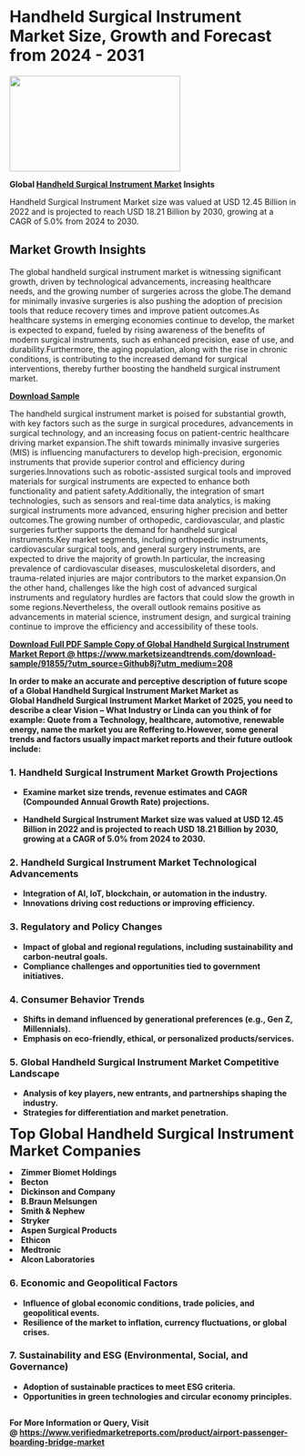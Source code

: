 <H1>Handheld Surgical Instrument Market Size, Growth and Forecast from 2024 - 2031</H1><img class="aligncenter size-medium wp-image-584254" src="https://thirdeyenews.in/wp-content/uploads/2024/09/Global-Market-Research-300x168.jpeg" alt="" width="300" height="168" /><p><strong>Global&nbsp;<a href="https://www.marketsizeandtrends.com/download-sample/91855/?utm_source=Github8j?utm_medium=208">Handheld Surgical Instrument Market</a> Insights</strong></p><p>Handheld Surgical Instrument Market size was valued at USD 12.45 Billion in 2022 and is projected to reach USD 18.21 Billion by 2030, growing at a CAGR of 5.0% from 2024 to 2030.</p><p><h2>Market Growth Insights</h2> <p>The global handheld surgical instrument market is witnessing significant growth, driven by technological advancements, increasing healthcare needs, and the growing number of surgeries across the globe.The demand for minimally invasive surgeries is also pushing the adoption of precision tools that reduce recovery times and improve patient outcomes.As healthcare systems in emerging economies continue to develop, the market is expected to expand, fueled by rising awareness of the benefits of modern surgical instruments, such as enhanced precision, ease of use, and durability.Furthermore, the aging population, along with the rise in chronic conditions, is contributing to the increased demand for surgical interventions, thereby further boosting the handheld surgical instrument market.</p> <p><strong><a href="#">Download Sample</a></strong></p> <p>The handheld surgical instrument market is poised for substantial growth, with key factors such as the surge in surgical procedures, advancements in surgical technology, and an increasing focus on patient-centric healthcare driving market expansion.The shift towards minimally invasive surgeries (MIS) is influencing manufacturers to develop high-precision, ergonomic instruments that provide superior control and efficiency during surgeries.Innovations such as robotic-assisted surgical tools and improved materials for surgical instruments are expected to enhance both functionality and patient safety.Additionally, the integration of smart technologies, such as sensors and real-time data analytics, is making surgical instruments more advanced, ensuring higher precision and better outcomes.The growing number of orthopedic, cardiovascular, and plastic surgeries further supports the demand for handheld surgical instruments.Key market segments, including orthopedic instruments, cardiovascular surgical tools, and general surgery instruments, are expected to drive the majority of growth.In particular, the increasing prevalence of cardiovascular diseases, musculoskeletal disorders, and trauma-related injuries are major contributors to the market expansion.On the other hand, challenges like the high cost of advanced surgical instruments and regulatory hurdles are factors that could slow the growth in some regions.Nevertheless, the overall outlook remains positive as advancements in material science, instrument design, and surgical training continue to improve the efficiency and accessibility of these tools.<p><strong><a href="#"></p><p><span class=""><strong>Download Full PDF Sample Copy of Global Handheld Surgical Instrument Market Report</strong> @ <a href="https://www.marketsizeandtrends.com/download-sample/91855/?utm_source=Github8j?utm_medium=208" target="_blank">https://www.marketsizeandtrends.com/download-sample/91855/?utm_source=Github8j?utm_medium=208</a></span></p><p>In order to make an accurate and perceptive description of future scope of a Global&nbsp;Handheld Surgical Instrument Market Market as Global&nbsp;Handheld Surgical Instrument Market Market of 2025, you need to describe a clear Vision &ndash; What Industry or Linda can you think of for example: Quote from a Technology, healthcare, automotive, renewable energy, name the market you are Reffering to.However, some general trends and factors usually impact market reports and their future outlook include:</p><h3>1.&nbsp;<strong>Handheld Surgical Instrument Market Growth Projections</strong></h3><ul><li>Examine market size trends, revenue estimates and CAGR (Compounded Annual Growth Rate) projections.</li><li><p>Handheld Surgical Instrument Market size was valued at USD 12.45 Billion in 2022 and is projected to reach USD 18.21 Billion by 2030, growing at a CAGR of 5.0% from 2024 to 2030.</p></li></ul><h3>2.&nbsp;<strong>Handheld Surgical Instrument Market Technological Advancements</strong></h3><ul><li>Integration of AI, IoT, blockchain, or automation in the industry.</li><li>Innovations driving cost reductions or improving efficiency.</li></ul><h3>3.&nbsp;<strong>Regulatory and Policy Changes</strong></h3><ul><li>Impact of global and regional regulations, including sustainability and carbon-neutral goals.</li><li>Compliance challenges and opportunities tied to government initiatives.</li></ul><h3>4.&nbsp;<strong>Consumer Behavior Trends</strong></h3><ul><li>Shifts in demand influenced by generational preferences (e.g., Gen Z, Millennials).</li><li>Emphasis on eco-friendly, ethical, or personalized products/services.</li></ul><h3>5.&nbsp;<strong>Global Handheld Surgical Instrument Market Competitive Landscape</strong></h3><ul><li>Analysis of key players, new entrants, and partnerships shaping the industry.</li><li>Strategies for differentiation and market penetration.</li></ul><p data-pm-slice="1 1 []"><span style="color: inherit; font-family: inherit; font-size: 25px;">Top Global Handheld Surgical Instrument Market Companies</span></p><div class="" data-test-id=""><p><li>Zimmer Biomet Holdings</li><li> Becton</li><li> Dickinson and Company</li><li> B.Braun Melsungen</li><li> Smith & Nephew</li><li> Stryker</li><li> Aspen Surgical Products</li><li> Ethicon</li><li> Medtronic</li><li> Alcon Laboratories</li></p></div><h3>6.&nbsp;<strong>Economic and Geopolitical Factors</strong></h3><ul><li>Influence of global economic conditions, trade policies, and geopolitical events.</li><li>Resilience of the market to inflation, currency fluctuations, or global crises.</li></ul><h3>7.&nbsp;<strong>Sustainability and ESG (Environmental, Social, and Governance)</strong></h3><ul><li>Adoption of sustainable practices to meet ESG criteria.</li><li>Opportunities in green technologies and circular economy principles.</li></ul><h2><strong style="font-size: 14px;">For More Information or Query, Visit @&nbsp;</strong><a style="background-color: #ffffff; font-size: 14px;" href="https://www.marketsizeandtrends.com/report/handheld-surgical-instrument-market/" target="_blank">https://www.verifiedmarketreports.com/product/airport-passenger-boarding-bridge-market</a></h2>